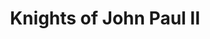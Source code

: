 ---
title: 'Knights of John Paul II'
heroTitle: 'Knights of John Paul II'
heroDescription: "Faithful to tradition, open to the future. Building a community in the spirit of St. John Paul II's teaching."
aboutTitle: 'About Us'
aboutContent: |
  The Knights of John Paul II is a Catholic community founded in the spirit of St. John Paul II's teaching. Our goal is to build a strong community of faithful who wish to live according to Christian values and serve God and neighbor.

  In our activities, we focus on three main areas:

  1. **Protection of Life** - we work to defend life from conception to natural death
  2. **Charitable Work** - we help those in need through the spirit of mercy
  3. **Support for Ukraine** - we engage in humanitarian aid for our neighbors in need

initiatives:
  - title: 'Protection of Life'
    description: 'We work to defend life from conception to natural death by organizing prayers, marches, and educational campaigns.'
    icon: 'heart'
  - title: 'Charitable Work'
    description: 'We help those in need through organizing collections, volunteer work, and material support for poor families.'
    icon: 'hand'
  - title: 'Support for Ukraine'
    description: 'We engage in humanitarian aid for Ukraine by organizing transport of donations and supporting refugees.'
    icon: 'flag'
--- 